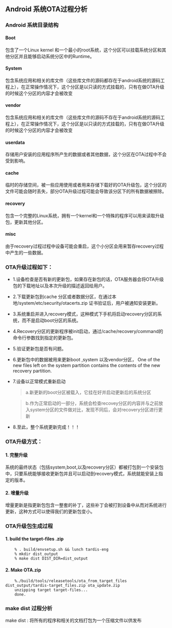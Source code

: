 ## Android 系统OTA过程分析
### Android 系统目录结构

#### Boot
   包含了一个Linux kernel 和一个最小的root系统，这个分区可以挂载系统分区和其他分区并且能够启动系统分区中的Runtime。
#### System
   包含系统应用和相关的库文件（这些库文件的源码都存在于android系统的源码工程上），在正常操作情况下，这个分区是以只读的方式挂载的，只有在做OTA升级的时候这个分区的内容才会被改变
#### vendor
   包含系统应用和相关的库文件（这些库文件的源码不存在于android系统的源码工程上），在正常操作情况下，这个分区是以只读的方式挂载的，只有在做OTA升级的时候这个分区的内容才会被改变
#### userdata
   存储用户安装的应用程序所产生的数据或者其他数据，这个分区在OTA过程中不会受到影响。
#### cache
   临时的存储空间，被一些应用使用或者用来存储下载好的OTA升级包，这个分区的文件可能会随时丢失，部分OTA升级过程可能会导致该分区下的所有数据被擦除。
#### recovery
   包含一个完整的Linux系统，拥有一个kernel和一个特殊的程序可以用来读取升级包，更新其他分区。
#### misc
   由于recovery过程过程中设备可能会重启，这个小分区会用来暂存recovery过程中产生的一些数据。

### OTA升级过程如下：

- 1.设备检查是否有新的更新包，如果存在新包的话，OTA服务器会将OTA升级包的下载地址以及本次升级的描述返回给用户。
- 2.下载更新包到cache 分区或者数据分区，在通过本地/system/etc/security/otacerts.zip 证书验证后，用户被通知安装更新。
- 3.系统重启并进入recovery模式，这种模式下手机将启动recovery分区的系统，而不是启动boot分区的系统。
- 4.Recovery分区的更新程序被init启动，通过/cache/recovery/command的命令行参数找到指定的更新包。
- 5.验证更新包是否有问题。
- 6.更新包中的数据被用来更新boot ,system 以及vendor分区， One of the new files left on the system partition contains the contents of the new recovery partition.
- 7.设备以正常模式重新启动
    
   	

	> a.新更新的boot分区被载入，它挂在好并启动更新后的系统分区

	> b.作为正常启动的一部分，系统会检查recovey分区的内容并与之前放入system分区的文件做对比，发现不同后，会对recovery分区进行更新
	
- 8.至此，整个系统更新完成！！！

### OTA升级方式：
#### 1. 完整升级
   系统的最终状态（包括system,boot,以及recovery分区）都被打包到一个安装包中，只要系统能够接收更新包并且可以启动到recovery模式，系统就能安装上指定的版本。
#### 2. 增量升级
   增量更新是指更新包包含一整套的补丁，这些补丁会被打到设备中从而对系统进行更新，这种方式可以使得我们的更新包变小。

### OTA升级包生成过程
#### 1. build the target-files .zip
        % . build/envsetup.sh && lunch tardis-eng
        % mkdir dist_output
        % make dist DIST_DIR=dist_output
#### 2. Make OTA.zip  
        %./build/tools/releasetools/ota_from_target_files dist_output/tardis-target_files.zip ota_update.zip
        unzipping target target-files...
        done.
### make dist 过程分析
   make dist : 将所有的程序和相关的文档打包为一个压缩文件以供发布


